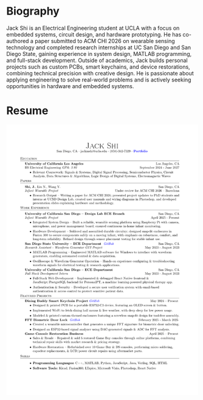 # Biography

Jack Shi is an Electrical Engineering student at UCLA with a focus on embedded systems, circuit design, and hardware prototyping. He has co-authored a paper submitted to ACM CHI 2026 on wearable sensing technology and completed research internships at UC San Diego and San Diego State, gaining experience in system design, MATLAB programming, and full-stack development. Outside of academics, Jack builds personal projects such as custom PCBs, smart keychains, and device restorations, combining technical precision with creative design. He is passionate about applying engineering to solve real-world problems and is actively seeking opportunities in hardware and embedded systems.

# Resume

![alt text](resume_august2025.png "Logo Title Text 1")

<!---
jackshisd/jackshisd is a ✨ special ✨ repository because its `README.md` (this file) appears on your GitHub profile.
You can click the Preview link to take a look at your changes.
--->
